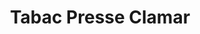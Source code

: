 ---
title: "Tabac Presse Clamar"
url: /valergues/tabac-presse-clamar/
shop: marchand de journaux
---